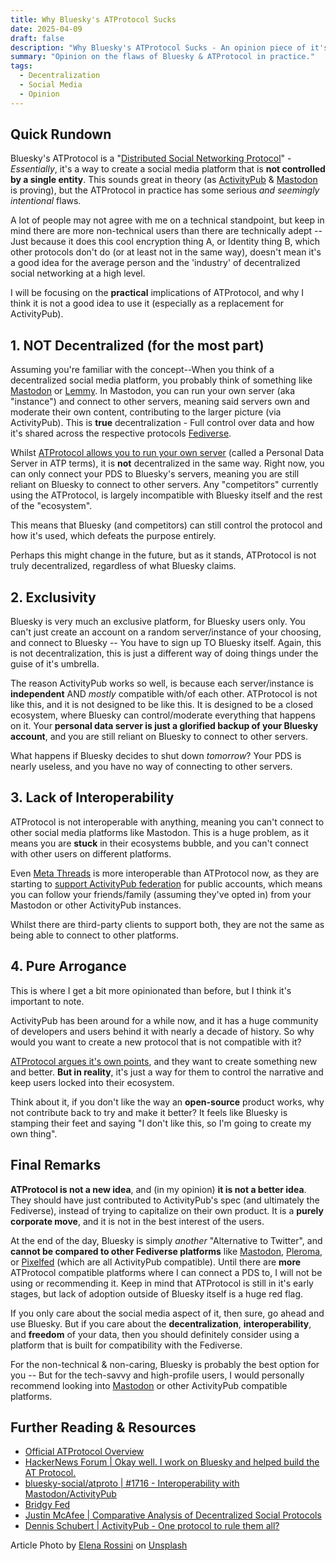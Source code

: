 ```yaml
---
title: Why Bluesky's ATProtocol Sucks
date: 2025-04-09
draft: false
description: "Why Bluesky's ATProtocol Sucks - An opinion piece of it's flaws and why it is currently not a truly decentralized social media platform (in practice)."
summary: "Opinion on the flaws of Bluesky & ATProtocol in practice."
tags:
  - Decentralization
  - Social Media
  - Opinion
---
```


## Quick Rundown

Bluesky's ATProtocol is a "[Distributed Social Networking Protocol](https://en.wikipedia.org/wiki/Distributed_Social_Networking_Protocol)" - _Essentially_, it's a way to create a social media platform that is **not controlled by a single entity**. This sounds great in theory (as [ActivityPub](https://en.wikipedia.org/wiki/ActivityPub) & [Mastodon] is proving), but the ATProtocol in practice has some serious _and seemingly intentional_ flaws.

A lot of people may not agree with me on a technical standpoint, but keep in mind there are more non-technical users than there are technically adept -- Just because it does this cool encryption thing A, or Identity thing B, which other protocols don't do (or at least not in the same way), doesn't mean it's a good idea for the average person and the 'industry' of decentralized social networking at a high level.

I will be focusing on the **practical** implications of ATProtocol, and why I think it is not a good idea to use it (especially as a replacement for ActivityPub).

## 1. NOT Decentralized (for the most part)

Assuming you're familiar with the concept--When you think of a decentralized social media platform, you probably think of something like [Mastodon] or [Lemmy](https://join-lemmy.org/). In Mastodon, you can run your own server (aka "instance") and connect to other servers, meaning said servers own and moderate their own content, contributing to the larger picture (via ActivityPub). This is **true** decentralization - Full control over data and how it's shared across the respective protocols [Fediverse](https://en.wikipedia.org/wiki/Fediverse).

Whilst [ATProtocol allows you to run your own server](https://atproto.com/guides/self-hosting) (called a Personal Data Server in ATP terms), it is **not** decentralized in the same way. Right now, you can only connect your PDS to Bluesky's servers, meaning you are still reliant on Bluesky to connect to other servers. Any "competitors" currently using the ATProtocol, is largely incompatible with Bluesky itself and the rest of the "ecosystem".

This means that Bluesky (and competitors) can still control the protocol and how it's used, which defeats the purpose entirely.

Perhaps this might change in the future, but as it stands, ATProtocol is not truly decentralized, regardless of what Bluesky claims.

## 2. Exclusivity

Bluesky is very much an exclusive platform, for Bluesky users only. You can't just create an account on a random server/instance of your choosing, and connect to Bluesky -- You have to sign up TO Bluesky itself. Again, this is not decentralization, this is just a different way of doing things under the guise of it's umbrella.

The reason ActivityPub works so well, is because each server/instance is **independent** AND _mostly_ compatible with/of each other. ATProtocol is not like this, and it is not designed to be like this. It is designed to be a closed ecosystem, where Bluesky can control/moderate everything that happens on it. Your **personal data server is just a glorified backup of your Bluesky account**, and you are still reliant on Bluesky to connect to other servers.

What happens if Bluesky decides to shut down _tomorrow_? Your PDS is nearly useless, and you have no way of connecting to other servers.

## 3. Lack of Interoperability

ATProtocol is not interoperable with anything, meaning you can't connect to other social media platforms like Mastodon. This is a huge problem, as it means you are **stuck** in their ecosystems bubble, and you can't connect with other users on different platforms.

Even [Meta Threads](https://www.threads.net) is more interoperable than ATProtocol now, as they are starting to [support ActivityPub federation](https://engineering.fb.com/2024/03/21/networking-traffic/threads-has-entered-the-fediverse/) for public accounts, which means you can follow your friends/family (assuming they've opted in) from your Mastodon or other ActivityPub instances.

Whilst there are third-party clients to support both, they are not the same as being able to connect to other platforms.

## 4. Pure Arrogance

This is where I get a bit more opinionated than before, but I think it's important to note.

ActivityPub has been around for a while now, and it has a huge community of developers and users behind it with nearly a decade of history. So why would you want to create a new protocol that is not compatible with it?

[ATProtocol argues it's own points](https://atproto.com/guides/faq#why-not-use-activity-pub), and they want to create something new and better. **But in reality**, it's just a way for them to control the narrative and keep users locked into their ecosystem.

Think about it, if you don't like the way an **open-source** product works, why not contribute back to try and make it better? It feels like Bluesky is stamping their feet and saying "I don't like this, so I'm going to create my own thing".

## Final Remarks

**ATProtocol is not a new idea**, and (in my opinion) **it is not a better idea**. They should have just contributed to ActivityPub's spec (and ultimately the Fediverse), instead of trying to capitalize on their own product. It is a **purely corporate move**, and it is not in the best interest of the users.

At the end of the day, Bluesky is simply _another_ "Alternative to Twitter", and **cannot be compared to other Fediverse platforms** like [Mastodon], [Pleroma](https://pleroma.social/), or [Pixelfed](https://pixelfed.org/) (which are all ActivityPub compatible). Until there are **more** ATProtocol compatible platforms where I can connect a PDS to, I will not be using or recommending it. Keep in mind that ATProtocol is still in it's early stages, but lack of adoption outside of Bluesky itself is a huge red flag.

If you only care about the social media aspect of it, then sure, go ahead and use Bluesky. But if you care about the **decentralization**, **interoperability**, and **freedom** of your data, then you should definitely consider using a platform that is built for compatibility with the Fediverse.

For the non-technical & non-caring, Bluesky is probably the best option for you -- But for the tech-savvy and high-profile users, I would personally recommend looking into [Mastodon](https://joinmastodon.org/) or other ActivityPub compatible platforms.

## Further Reading & Resources

- [Official ATProtocol Overview](https://atproto.com/guides/overview)
- [HackerNews Forum | Okay well. I work on Bluesky and helped build the AT Protocol.](https://news.ycombinator.com/item?id=35881905)
- [bluesky-social/atproto | #1716 - Interoperability with Mastodon/ActivityPub](https://github.com/bluesky-social/atproto/discussions/1716)
- [Bridgy Fed](https://brid.gy)
- [Justin McAfee | Comparative Analysis of Decentralized Social Protocols](https://medium.com/1kxnetwork/a-comparative-analysis-of-decentralized-social-protocols-84914d9fca83)
- [Dennis Schubert | ActivityPub - One protocol to rule them all?](https://overengineer.dev/blog/2018/02/01/activitypub-one-protocol-to-rule-them-all/)

[Mastodon]: https://joinmastodon.org/

Article Photo by [Elena Rossini](https://unsplash.com/@elenarossini) on [Unsplash](https://unsplash.com/photos/9Xf-jxvfpW8?&utm_medium=referral&utm_source=unsplash)
